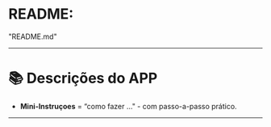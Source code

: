 # README:
"README.md"

---

# 📚 Descrições do APP

* **Mini-Instruçoes** = “como fazer …" - com passo-a-passo prático.

---
